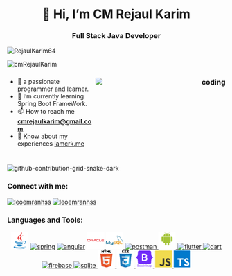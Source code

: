 



<!---![Life Code GIF](https://github.com/user-attachments/assets/0426b804-7cd1-447e-aa3a-b40a0a49e399) --->

 <h1 align="center">👋 Hi, I’m CM Rejaul Karim</h1>

<h3 align="center">Full Stack Java Developer</h3>


<p align="left"><img src="https://komarev.com/ghpvc/?username=RejaulKarim64&label=Profile%20views&color=0e75b6&style=flat" alt="RejaulKarim64" /><!--cmRejaulKarim--></p>
<p align="left"><img src="https://komarev.com/ghpvc/?username=cmRejaulKarim&label=Profile%20views&color=0e75b6&style=flat" width="0" height="0" alt="cmRejaulKarim" /><!--cmRejaulKarim--></p>


<h3 align="right"><img src="https://github-readme-stats.vercel.app/api/top-langs/?username=RejaulKarim64&layout=compact" alt="coding" align="right" width="300px" height="200"><!--cmRejaulKarim--></h3>


- 👀 a passionate programmer and learner.
- 🌱 I’m currently learning Spring Boot FrameWork.
- 📫 How to reach me **cmrejaulkarim@gmail.com**
- 📄 Know about my experiences [iamcrk.me](https://iamcrk.me)




  

<!---
- ![Repository's Stats](https://github-readme-stats.vercel.app/api/top-langs/?username=CM-RejaulKarim&layout=compact)
![Repository's Stats](https://github-readme-stats.vercel.app/api/top-langs/?username=cmabdullah&layout=compact&hide=javascript,html,css,php)
- 💞️ I’m looking to collaborate on ...
- 📫 How to reach me ...
- 😄 Pronouns: ...
- ⚡ Fun fact: ... --->

![github-contribution-grid-snake-dark](https://github.com/user-attachments/assets/e077b614-a8cf-46cd-bb71-6cae9457ec93)

<h3 align="left">Connect with me:<!--cmRejaulKarim--></h3>
<p align="left">
<a href="https://www.linkedin.com/in/c-m-rejaul-karim-0039161b1" target="blank"><img align="center" src="https://raw.githubusercontent.com/rahuldkjain/github-profile-readme-generator/master/src/images/icons/Social/linked-in-alt.svg" alt="leoemranhss" height="30" width="40" /><!--cmRejaulKarim--></a>
<a href="https://www.facebook.com/IDK.Username.mine" target="blank"><img align="center" src="https://raw.githubusercontent.com/rahuldkjain/github-profile-readme-generator/master/src/images/icons/Social/facebook.svg" alt="leoemranhss" height="30" width="40" /><!--cmRejaulKarim--></a>
</p>



<h3 align="left">Languages and Tools:</h3>
<p align="center">
 <a href="https://www.java.com" target="_blank" rel="noreferrer"> 
    <img src="https://raw.githubusercontent.com/devicons/devicon/master/icons/java/java-original.svg" alt="java" width="40" height="40"/><!--cmRejaulKarim--></a> 
 <a href="https://spring.io/" target="_blank" rel="noreferrer"> 
    <img src="https://www.vectorlogo.zone/logos/springio/springio-icon.svg" alt="spring" width="40" height="40"/><!--cmRejaulKarim--></a>
  
 <a href="https://angular.io" target="_blank" rel="noreferrer"> 
    <img src="https://angular.io/assets/images/logos/angular/angular.svg" alt="angular" width="40" height="40"/><!--cmRejaulKarim--></a>
  
 <a href="https://www.oracle.com/" target="_blank" rel="noreferrer"> 
    <img src="https://raw.githubusercontent.com/devicons/devicon/master/icons/oracle/oracle-original.svg" alt="oracle" width="40" height="40"/> </a> 
 <a href="https://www.mysql.com/" target="_blank" rel="noreferrer"> 
    <img src="https://raw.githubusercontent.com/devicons/devicon/master/icons/mysql/mysql-original-wordmark.svg" alt="mysql" width="40" height="40"/> </a> 
     <a href="https://postman.com" target="_blank" rel="noreferrer"> 
     <img src="https://www.vectorlogo.zone/logos/getpostman/getpostman-icon.svg" alt="postman" width="40" height="40"/> </a>
  
  
 <a href="https://developer.android.com" target="_blank" rel="noreferrer"> 
    <img src="https://raw.githubusercontent.com/devicons/devicon/master/icons/android/android-original-wordmark.svg" alt="android" width="40" height="40"/> </a> 

 <a href="https://flutter.dev" target="_blank" rel="noreferrer"> 
    <img src="https://www.vectorlogo.zone/logos/flutterio/flutterio-icon.svg" alt="flutter" width="40" height="40"/> </a> 
 <a href="https://dart.dev" target="_blank" rel="noreferrer"> 
    <img src="https://www.vectorlogo.zone/logos/dartlang/dartlang-icon.svg" alt="dart" width="40" height="40"/> </a> 
     <a href="https://firebase.google.com/" target="_blank" rel="noreferrer"> 
     <img src="https://www.vectorlogo.zone/logos/firebase/firebase-icon.svg" alt="firebase" width="40" height="40"/> </a>
 <a href="https://www.sqlite.org/" target="_blank" rel="noreferrer"> 
     <img src="https://www.vectorlogo.zone/logos/sqlite/sqlite-icon.svg" alt="sqlite" width="40" height="40"/> </a>
    

 <a href="https://www.w3.org/html/" target="_blank" rel="noreferrer"> 
    <img src="https://raw.githubusercontent.com/devicons/devicon/master/icons/html5/html5-original-wordmark.svg" alt="html5" width="40" height="40"/> </a>
    
 <a href="https://www.w3schools.com/css/" target="_blank" rel="noreferrer"> 
    <img src="https://raw.githubusercontent.com/devicons/devicon/master/icons/css3/css3-original-wordmark.svg" alt="css3" width="40" height="40"/> </a> 
 <a href="https://getbootstrap.com" target="_blank" rel="noreferrer"> 
    <img src="https://raw.githubusercontent.com/devicons/devicon/master/icons/bootstrap/bootstrap-plain-wordmark.svg" alt="bootstrap" width="40" height="40"/> </a> 
 <a href="https://developer.mozilla.org/en-US/docs/Web/JavaScript" target="_blank" rel="noreferrer"> 
    <img src="https://raw.githubusercontent.com/devicons/devicon/master/icons/javascript/javascript-original.svg" alt="javascript" width="40" height="40"/> </a>
 <a href="https://www.typescriptlang.org/" target="_blank" rel="noreferrer"> 
    <img src="https://raw.githubusercontent.com/devicons/devicon/master/icons/typescript/typescript-original.svg" alt="typescript" width="40" height="40"/> </a> 
   

<!--   <a href="https://aws.amazon.com" target="_blank" rel="noreferrer"> 
    <img src="https://raw.githubusercontent.com/devicons/devicon/master/icons/amazonwebservices/amazonwebservices-original-wordmark.svg" alt="aws" width="40" height="40"/> </a>  -->
  
<!--   <a href="https://www.cprogramming.com/" target="_blank" rel="noreferrer"> 
    <img src="https://raw.githubusercontent.com/devicons/devicon/master/icons/c/c-original.svg" alt="c" width="40" height="40"/> </a>  -->
 
<!--   <a href="https://www.djangoproject.com/" target="_blank" rel="noreferrer"> 
    <img src="https://cdn.worldvectorlogo.com/logos/django.svg" alt="django" width="40" height="40"/> </a>  -->
<!--   <a href="https://www.docker.com/" target="_blank" rel="noreferrer"> 
    <img src="https://raw.githubusercontent.com/devicons/devicon/master/icons/docker/docker-original-wordmark.svg" alt="docker" width="40" height="40"/> </a>  -->
<!--   <a href="https://firebase.google.com/" target="_blank" rel="noreferrer"> 
    <img src="https://www.vectorlogo.zone/logos/firebase/firebase-icon.svg" alt="firebase" width="40" height="40"/> </a>  -->
<!--   <a href="https://flask.palletsprojects.com/" target="_blank" rel="noreferrer"> 
    <img src="https://www.vectorlogo.zone/logos/pocoo_flask/pocoo_flask-icon.svg" alt="flask" width="40" height="40"/> </a>  -->
  
 
<!--   <a href="https://mariadb.org/" target="_blank" rel="noreferrer"> 
    <img src="https://www.vectorlogo.zone/logos/mariadb/mariadb-icon.svg" alt="mariadb" width="40" height="40"/> </a>  -->
<!--   <a href="https://www.microsoft.com/en-us/sql-server" target="_blank" rel="noreferrer"> 
    <img src="https://www.svgrepo.com/show/303229/microsoft-sql-server-logo.svg" alt="mssql" width="40" height="40"/> </a>  -->
  
<!--   <a href="https://www.postgresql.org" target="_blank" rel="noreferrer"> 
    <img src="https://raw.githubusercontent.com/devicons/devicon/master/icons/postgresql/postgresql-original-wordmark.svg" alt="postgresql" width="40" height="40"/> </a>  -->
<!--   <a href="https://www.python.org" target="_blank" rel="noreferrer"> 
    <img src="https://raw.githubusercontent.com/devicons/devicon/master/icons/python/python-original.svg" alt="python" width="40" height="40"/> </a>  -->
<!--   <a href="https://www.selenium.dev" target="_blank" rel="noreferrer"> 
    <img src="https://raw.githubusercontent.com/detain/svg-logos/780f25886640cef088af994181646db2f6b1a3f8/svg/selenium-logo.svg" alt="selenium" width="40" height="40"/> </a>  -->
  <!--   <a href="https://www.sqlite.org/" target="_blank" rel="noreferrer"> 
    <img src="https://www.vectorlogo.zone/logos/sqlite/sqlite-icon.svg" alt="sqlite" width="40" height="40"/> </a>  -->
 
</p>

<!---
<p>&nbsp;<img align="center" src="https://github-readme-stats.vercel.app/api?username=CM-RejaulKarim&show_icons=true&locale=en" alt="CM-RejaulKarim" /></p>
--->
<!---
CM-RejaulKarim/CM-RejaulKarim is a ✨ special ✨ repository because its `README.md` (this file) appears on your GitHub profile.
You can click the Preview link to take a look at your changes.
--->
